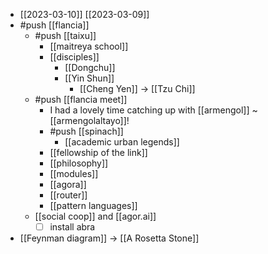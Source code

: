 - [[2023-03-10]] [[2023-03-09]]
- #push [[flancia]]
  - #push [[taixu]]
    - [[maitreya school]]
    - [[disciples]] 
      - [[Dongchu]] 
      - [[Yin Shun]] 
        - [[Cheng Yen]]
          -> [[Tzu Chi]]
  - #push [[flancia meet]]
    - I had a lovely time catching up with [[armengol]] ~ [[armengolaltayo]]!
    - #push [[spinach]] 
      - [[academic urban legends]]
    - [[fellowship of the link]]
    - [[philosophy]]
    - [[modules]]
    - [[agora]]
    - [[router]]
    - [[pattern languages]]
  - [[social coop]] and [[agor.ai]]
    - [ ] install abra
- [[Feynman diagram]]
  -> [[A Rosetta Stone]]
